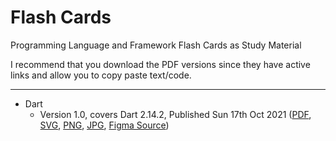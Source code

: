 # Flash Cards
Programming Language and Framework Flash Cards as Study Material

I recommend that you download the PDF versions since they have active links and allow you to copy paste text/code.

***

* Dart
  * Version 1.0, covers Dart 2.14.2, Published Sun 17th Oct 2021 ([PDF](https://github.com/vandadnp/flashcards/raw/main/dart/v1.0/flashcard-dart-v1.0.pdf), [SVG](https://github.com/vandadnp/flashcards/raw/main/dart/v1.0/flashcard-dart-v1.0.svg), [PNG](https://github.com/vandadnp/flashcards/raw/main/dart/v1.0/flashcard-dart-v1.0.png), [JPG](https://github.com/vandadnp/flashcards/raw/main/dart/v1.0/flashcard-dart-v1.0.jpg), [Figma Source](https://github.com/vandadnp/flashcards/raw/main/dart/v1.0/flashcard-dart-v1.0.fig))
